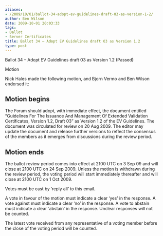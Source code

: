 ```yaml
---
aliases:
- /2009/10/01/ballot-34-adopt-ev-guidelines-draft-03-as-version-1-2/
author: Ben Wilson
date: 2009-10-01 20:03:33
tags:
- Ballot
- Server Certificates
title: Ballot 34 – Adopt EV Guidelines draft 03 as Version 1.2
type: post
---
```


Ballot 34 – Adopt EV Guidelines draft 03 as Version 1.2 (Passed)

Motion

Nick Hales made the following motion, and Bjorn Vermo and Ben Wilson endorsed it:

## Motion begins

The Forum should adopt, with immediate effect, the document entitled “Guidelines For The Issuance And Management Of Extended Validation Certificates, Version 1.2, Draft 03” as Version 1.2 of the EV Guidelines. The document was circulated for review on 20 Aug 2009. The editor may update the document and release further versions to reflect the consensus of the members as it emerges from discussions during the review period.

## Motion ends

The ballot review period comes into effect at 2100 UTC on 3 Sep 09 and will close at 2100 UTC on 24 Sep 2009. Unless the motion is withdrawn during the review period, the voting period will start immediately thereafter and will close at 2100 UTC on 1 Oct 2009.

Votes must be cast by ‘reply all’ to this email.

A vote in favour of the motion must indicate a clear ‘yes’ in the response. A vote against must indicate a clear ‘no’ in the response. A vote to abstain must indicate a clear ‘abstain’ in the response. Unclear responses will not be counted.

The latest vote received from any representative of a voting member before the close of the voting period will be counted.